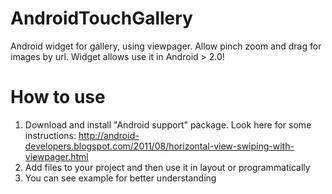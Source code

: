 AndroidTouchGallery
===================

Android widget for gallery, using viewpager. Allow pinch zoom and drag for images by url.
Widget allows use it in Android > 2.0!


How to use
===================
1. Download and install "Android support" package. Look here for some instructions: http://android-developers.blogspot.com/2011/08/horizontal-view-swiping-with-viewpager.html
2. Add files to your project and then use it in layout or programmatically
3. You can see example for better understanding

